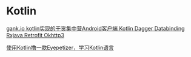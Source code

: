 # Kotlin

[gank.io kotlin实现的干货集中营Android客户端 Kotlin Dagger Databinding Rxjava Retrofit Okhttp3](https://github.com/githubwing/GankClient-Kotlin)

[使用Kotlin撸一款Eyepetizer，学习Kotlin语言](https://github.com/LRH1993/Eyepetizer-in-Kotlin)


